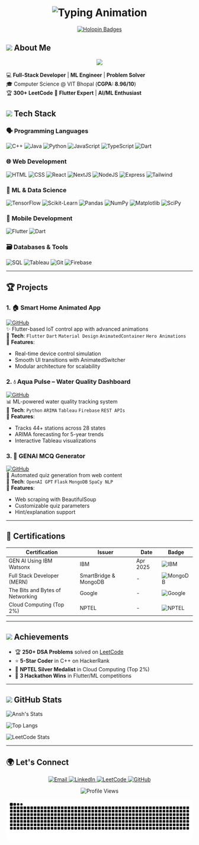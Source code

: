 <h1 align="center">
  <img src="https://readme-typing-svg.demolab.com?font=Fira+Code&weight=600&size=28&duration=3000&pause=500&color=20C20E&center=true&vCenter=true&width=500&lines=%F0%9F%A4%97%20Hey%20World!%20I'm%20Ansh%20Agarwal;%F0%9F%92%BB%20Full-Stack%20%7C%20ML%20%7C%20DSA%20Ninja;%F0%9F%8E%89%20Turning%20coffee%20into%20code..." alt="Typing Animation" />
</h1>

<p align="center">
  <a href="https://holopin.io/@anshag45">
    <img src="https://holopin.me/anshag45" alt="Holopin Badges" width="650"/>
  </a>
</p>


##  <img src="https://user-images.githubusercontent.com/74038190/213866269-5d00981c-7c98-46d7-8a8e-16f462f15227.gif" width = "70"> **About Me**
<p align="center">
  <img src="https://media.giphy.com/media/qgQUggAC3Pfv687qPC/giphy.gif" width="600"/>
</p>


💻 **Full-Stack Developer** | **ML Engineer** | **Problem Solver**  
🎓 Computer Science @ VIT Bhopal (**CGPA: 8.96/10**)  
🏆 **300+ LeetCode**
📱 **Flutter Expert** | **AI/ML Enthusiast**


##  <img src = "https://user-images.githubusercontent.com/74038190/214375888-0dc62524-fb43-43fd-9479-098b471d1b9c.gif" width ="40"> **Tech Stack**

### 🗣️ **Programming Languages**
<p>
  <img src="https://img.shields.io/badge/C++-00599C?style=for-the-badge&logo=c%2B%2B&logoColor=white" alt="C++" />
  <img src="https://img.shields.io/badge/Java-ED8B00?style=for-the-badge&logo=openjdk&logoColor=white" alt="Java" />
  <img src="https://img.shields.io/badge/Python-3776AB?style=for-the-badge&logo=python&logoColor=white" alt="Python" />
  <img src="https://img.shields.io/badge/JavaScript-F7DF1E?style=for-the-badge&logo=javascript&logoColor=black" alt="JavaScript" />
  <img src="https://img.shields.io/badge/TypeScript-3178C6?style=for-the-badge&logo=typescript&logoColor=white" alt="TypeScript"/>
  <img src="https://img.shields.io/badge/Dart-0175C2?style=for-the-badge&logo=dart&logoColor=white" alt="Dart" />
</p>

### 🌐 **Web Development**
<p>
  <img src="https://img.shields.io/badge/HTML5-E34F26?style=for-the-badge&logo=html5&logoColor=white" alt="HTML" />
  <img src="https://img.shields.io/badge/CSS3-1572B6?style=for-the-badge&logo=css3&logoColor=white" alt="CSS" />
  <img src="https://img.shields.io/badge/React-61DAFB?style=for-the-badge&logo=react&logoColor=black" alt="React" />
  <img src="https://img.shields.io/badge/Next.js-000000?style=for-the-badge&logo=next.js&logoColor=white" alt="NextJS" />
  <img src="https://img.shields.io/badge/Node.js-339933?style=for-the-badge&logo=nodedotjs&logoColor=white" alt="NodeJS" />
  <img src="https://img.shields.io/badge/Express-000000?style=for-the-badge&logo=express&logoColor=white" alt="Express" />
  <img src="https://img.shields.io/badge/Tailwind_CSS-06B6D4?style=for-the-badge&logo=tailwind-css&logoColor=white" alt="Tailwind" />
</p>

### 🤖 **ML & Data Science**
<p>
  <img src="https://img.shields.io/badge/TensorFlow-FF6F00?style=for-the-badge&logo=tensorflow&logoColor=white" alt="TensorFlow" />
  <img src="https://img.shields.io/badge/scikit_learn-F7931E?style=for-the-badge&logo=scikit-learn&logoColor=white" alt="Scikit-Learn" />
  <img src="https://img.shields.io/badge/Pandas-150458?style=for-the-badge&logo=pandas&logoColor=white" alt="Pandas" />
  <img src="https://img.shields.io/badge/NumPy-013243?style=for-the-badge&logo=numpy&logoColor=white" alt="NumPy" />
  <img src="https://img.shields.io/badge/Matplotlib-11557C?style=for-the-badge&logo=python&logoColor=white" alt="Matplotlib" />
  <img src="https://img.shields.io/badge/SciPy-8CAAE6?style=for-the-badge&logo=scipy&logoColor=white" alt="SciPy" />
</p>

### 📱 **Mobile Development**
<p>
  <img src="https://img.shields.io/badge/Flutter-02569B?style=for-the-badge&logo=flutter&logoColor=white" alt="Flutter" />
  <img src="https://img.shields.io/badge/Dart-0175C2?style=for-the-badge&logo=dart&logoColor=white" alt="Dart" />
</p>

### 🗃️ **Databases & Tools**
<p>
  <img src="https://img.shields.io/badge/SQL-4479A1?style=for-the-badge&logo=mysql&logoColor=white" alt="SQL" />
  <img src="https://img.shields.io/badge/Tableau-E97627?style=for-the-badge&logo=tableau&logoColor=white" alt="Tableau" />
  <img src="https://img.shields.io/badge/Git-F05032?style=for-the-badge&logo=git&logoColor=white" alt="Git" />
  <img src="https://img.shields.io/badge/Firebase-FFCA28?style=for-the-badge&logo=firebase&logoColor=black" alt="Firebase" />
</p>

---

## 🏆 **Projects**

### 1. 🏠 **Smart Home Animated App**  
[![GitHub](https://img.shields.io/badge/View_Repo-181717?style=for-the-badge&logo=github)](https://github.com/Anshag45/Smart-Home-Animated-App-using-Flutter)  
✨ Flutter-based IoT control app with advanced animations  
🔧 **Tech**: `Flutter` `Dart` `Material Design` `AnimatedContainer` `Hero Animations`  
📌 **Features**:  
- Real-time device control simulation  
- Smooth UI transitions with AnimatedSwitcher  
- Modular architecture for scalability  

### 2. 💧 **Aqua Pulse – Water Quality Dashboard**  
[![GitHub](https://img.shields.io/badge/View_Repo-181717?style=for-the-badge&logo=github)](https://github.com/Anshag45/Aqua-Pulse)  
📊 ML-powered water quality tracking system  
🔧 **Tech**: `Python` `ARIMA` `Tableau` `Firebase` `REST APIs`  
📌 **Features**:  
- Tracks 44+ stations across 28 states  
- ARIMA forecasting for 5-year trends  
- Interactive Tableau visualizations  

### 3. 🧠 **GENAI MCQ Generator**  
[![GitHub](https://img.shields.io/badge/View_Repo-181717?style=for-the-badge&logo=github)](https://github.com/Anshag45/GENAI_Project-Advanced-MCQ-Generator)  
🤖 Automated quiz generation from web content  
🔧 **Tech**: `OpenAI GPT` `Flask` `MongoDB` `SpaCy NLP`  
📌 **Features**:  
- Web scraping with BeautifulSoup  
- Customizable quiz parameters  
- Hint/explanation support  

---

## 📜 **Certifications**

| **Certification** | **Issuer** | **Date** | **Badge** |
|-------------------|------------|----------|-----------|
| GEN AI Using IBM Watsonx | IBM | Apr 2025 | ![IBM](https://img.shields.io/badge/-IBM-052FAD?style=flat-square) |
| Full Stack Developer (MERN) | SmartBridge & MongoDB | - | ![MongoDB](https://img.shields.io/badge/-MongoDB-47A248?style=flat-square) |
| The Bits and Bytes of Networking | Google | - | ![Google](https://img.shields.io/badge/-Google-4285F4?style=flat-square) |
| Cloud Computing (Top 2%) | NPTEL | - | ![NPTEL](https://img.shields.io/badge/-NPTEL-2B6790?style=flat-square) |

---

## <img src = "https://user-images.githubusercontent.com/74038190/213844263-a8897a51-32f4-4b3b-b5c2-e1528b89f6f3.png" width = "30"> **Achievements**
- 🏆 **250+ DSA Problems** solved on [LeetCode](https://leetcode.com/u/agarwalansh651/)  
- ⭐ **5-Star Coder** in C++ on HackerRank  
- 🥈 **NPTEL Silver Medalist** in Cloud Computing (Top 2%)  
- 🚀 **3 Hackathon Wins** in Flutter/ML competitions  

---
## <img src="https://camo.githubusercontent.com/792339729babf55dc139ac8189abba7aa4ff21366eecda37b3f0c37200dfa871/68747470733a2f2f6d656469612e67697068792e636f6d2f6d656469612f6959384352426451584f444a5343455249722f67697068792e676966" width="40"> **GitHub Stats** 
  
![Ansh's Stats](https://github-readme-stats.vercel.app/api?username=Anshag45&show_icons=true&theme=radical&hide_border=true&include_all_commits=true)

![Top Langs](https://github-readme-stats.vercel.app/api/top-langs/?username=Anshag45&layout=compact&theme=radical&hide_border=true)

![LeetCode Stats](https://leetcard.jacoblin.cool/agarwalansh651?theme=dark&font=Roboto)

</div>

---

## 🌍 **Let's Connect**
<p align="center">
  <a href="mailto:agarwalansh651@gmail.com">
    <img src="https://img.shields.io/badge/Gmail-D14836?style=for-the-badge&logo=gmail&logoColor=white" alt="Email"/>
  </a>
  <a href="https://linkedin.com/in/anshag45">
    <img src="https://img.shields.io/badge/LinkedIn-0077B5?style=for-the-badge&logo=linkedin&logoColor=white" alt="LinkedIn"/>
  </a>
  <a href="https://leetcode.com/u/agarwalansh651/">
    <img src="https://img.shields.io/badge/-LeetCode-FFA116?style=for-the-badge&logo=leetcode&logoColor=black" alt="LeetCode"/>
  </a>
  <a href="https://github.com/Anshag45">
    <img src="https://img.shields.io/badge/GitHub-181717?style=for-the-badge&logo=github&logoColor=white" alt="GitHub"/>
  </a>
</p>

<p align="center">
  <img src="https://komarev.com/ghpvc/?username=Anshag45&label=Profile+Views&color=blueviolet&style=flat" alt="Profile Views"/>
</p>


<picture>
  <source media="(prefers-color-scheme: dark)" srcset="https://raw.githubusercontent.com/Anshag45/Anshag45/output/github-snake-dark.svg" />
  <source media="(prefers-color-scheme: light)" srcset="https://raw.githubusercontent.com/Anshag45/Anshag45/output/github-snake.svg" />
  <img alt="github-snake" src="https://raw.githubusercontent.com/Anshag45/Anshag45/output/github-snake.svg" />
</picture>


